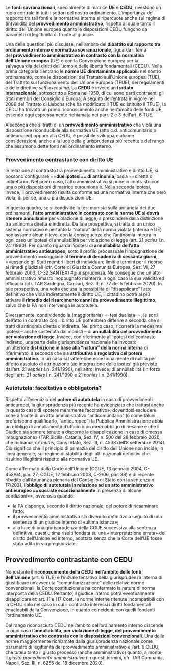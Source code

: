 Le **fonti sovranazionali**, specialmente di matrice **UE** e **CEDU**, rivestono un ruolo centrale in tutti i settori del nostro ordinamento. L’importanza del rapporto tra tali fonti e la normativa interna si ripercuote anche sul regime di (in)validità del **provvedimento amministrativo**, rispetto al quale tanto il diritto dell’Unione europea quanto le disposizioni CEDU fungono da parametri di legittimità di fronte al giudice.

Una delle questioni più discusse, nell’ambito del **dibattito sul rapporto tra ordinamento interno e normativa sovranazionale**, riguarda il tema del **provvedimento amministrativo in contrasto con la normativa dell’Unione europea** (UE) o con la Convenzione europea per la salvaguardia dei diritti dell’uomo e delle libertà fondamentali (CEDU). Nella prima categoria rientrano le **norme UE** **direttamente applicabili** nel nostro ordinamento, come le disposizioni del Trattato sull’Unione europea (TUE), del Trattato sul funzionamento dell’Unione europea (TFUE), dei regolamenti e delle direttive _self-executing_. La **CEDU** è invece un **trattato internazionale**, sottoscritto a Roma nel 1950, di cui sono parti contraenti gli Stati membri del Consiglio d’Europa. A seguito dell’entrata in vigore nel 2009 del Trattato di Lisbona (che ha modificato il TUE ed istituito il TFUE), la CEDU ha trovato un primo riconoscimento anche nell’ambito delle fonti UE, essendo oggi espressamente richiamata nei parr. 2 e 3 dell’art. 6 TUE.

A seconda che si tratti di un **provvedimento amministrativo** che viola una disposizione riconducibile alla normativa UE (atto c.d. anticomunitario o antieuropeo) oppure alla CEDU, è possibile sviluppare alcune considerazioni, anche alla luce della giurisprudenza più recente e del rango che assumono dette fonti nell’ordinamento interno.

### Provvedimento contrastante con diritto UE
In relazione al contrasto tra provvedimento amministrativo e diritto UE, si possono configurare ==**due ipotesi== di antinomia**, ossia ==diretta o indiretta==. Nel primo caso, l’atto amministrativo si pone in contrasto con una o più disposizioni di matrice eurounionale. Nella seconda ipotesi, invece, il provvedimento risulta conforme ad una normativa interna che però viola, di per sé, una o più disposizioni UE.

In questo quadro, se si condivide la tesi monista sulla unitarietà dei due ordinamenti, **l’atto amministrativo in contrasto con le norme UE si dovrà ritenere annullabile** per violazione di legge, a prescindere dalla distinzione tra antinomia diretta e indiretta. Da tale prospettiva, si tratta di un unico sistema normativo e pertanto la “natura” della norma violata (interna e UE) non assume alcun rilievo, con la conseguenza che l’antinomia integra in ogni caso un’ipotesi di annullabilità per violazione di legge (art. 21 _octies_ l.n. 241/1990).
Per quanto riguarda l’ipotesi di **annullabilità dell’atto amministrativo antieuropeo**, sotto il profilo processuale l’impugnazione del provvedimento ==soggiace al **termine di decadenza di sessanta giorni**, ==essendo gli Stati membri liberi di individuare limiti e termini per il ricorso ai rimedi giudiziali (cfr. Corte di Giustizia Comunità Europea, Sez. VI, 27 febbraio 2003, C-32 SANTEX) #giurisprudenza. Ne consegue che un atto amministrativo rimasto inoppugnato manterrà in ogni caso la sua validità ed efficacia (cfr. TAR Sardegna, Cagliari, Sez. II, n. 77 del 5 febbraio 2020). In tale prospettiva, una volta esclusa la possibilità di “disapplicare” l’atto definitivo che viola indirettamente il diritto UE, il cittadino potrà al più attivare il **rimedio del risarcimento danni da provvedimento illegittimo**, salvo che la PA non intervenga in autotutela.

Diversamente, condividendo la (maggioritaria) ==tesi dualista==, le sorti dell’atto in contrasto con il diritto UE potrebbero differire a seconda che si tratti di antinomia diretta o indiretta. Nel primo caso, ricorrerà la medesima ipotesi – anche sostenuta dai monisti – di **annullabilità del provvedimento per violazione di legge**. Invece, con riferimento all’ipotesi del contrasto indiretto, una parte della giurisprudenza nazionale ha invocato un’ulteriore **distinzione in base alla “natura” della norma interna** di riferimento, a seconda che sia **attributiva o regolativa del potere amministrativo**. In un caso si tratterebbe eccezionalmente di nullità per difetto assoluto di attribuzione (ad integrazione delle ipotesi già previste dall’art. 21 _septies_ l.n. 241/1990), nell’altro, invece, di annullabilità (in forza degli artt. 21 _octies_ l.n. 241/1990 e 21 _nonies_ l.n. 241/1990).

### Autotutela: facoltativa o obbligatoria?
Rispetto all’esercizio del **potere di autotutela** in caso di provvedimenti antieuropei, la giurisprudenza più recente ha evidenziato che trattasi anche in questo caso di «potere meramente facoltativo», dovendosi escludere «che a fronte di un atto amministrativo “anticomunitario” (o come taluni preferiscono qualificarlo, “antieuropeo”) la Pubblica Amministrazione abbia un obbligo di annullamento d’ufficio o un mero obbligo di riesame e che il Giudice sia sempre tenuto a disporne la disapplicazione in caso di omessa impugnazione» (TAR Sicilia, Catania, Sez. IV, n. 500 del 28 febbraio 2020, che richiama, _ex multis_, Cons. Stato, Sez. III, n. 4538 dell’8 settembre 2014). Ciò significa che il principio di primazia del diritto dell’Unione non incide, in linea generale, sul regime di stabilità degli atti nazionali definitivi che risultino illegittimi rispetto alla normativa UE.

Come affermato dalla Corte dell’Unione (CGUE, 13 gennaio 2004, C-453/04, par. 27; CGUE, 12 febbraio 2008, C-2/06, par. 38) e di recente ribadito dall’Adunanza plenaria del Consiglio di Stato con la sentenza n. 17/2021, **l’obbligo di autotutela in relazione ad un atto amministrativo antieuropeo ==sussiste eccezionalmente** in presenza di alcune condizioni==, ovverosia quando:

-   la PA disponga, secondo il diritto nazionale, del potere di riesaminare l’atto;
-   il provvedimento amministrativo sia divenuto definitivo a seguito di una sentenza di un giudice interno di «ultima istanza»;
-   alla luce di una giurisprudenza della CGUE successiva alla sentenza definitiva, quest’ultima risulti fondata su una «interpretazione errata» del diritto dell’Unione ed interno, adottata senza che la Corte dell’UE fosse stata adita in via pregiudiziale.

## Provvedimento contrastante con CEDU
Nonostante il **riconoscimento della CEDU nell’ambito delle fonti dell’Unione** (art. 6 TUE) e l’iniziale tentativo della giurisprudenza interna di giustificare un’avvenuta “comunitarizzazione” delle relative norme convenzionali, la Corte costituzionale ha confermato la natura di norma interposta della CEDU. Pertanto, il giudice interno potrà eventualmente disapplicare _ex_ art. 11 e 117 Cost. le norme interne ritenute incompatibili con la CEDU solo nel caso in cui il contrasto interessi i diritti fondamentali enucleabili dalla Convenzione, in quanto coincidenti con quelli fondanti l’ordinamento UE.

Dal rango riconosciuto CEDU nell’ambito dell’ordinamento interno discende in ogni caso **l’annullabilità, per violazione di legge, del provvedimento amministrativo che contrasta con le disposizioni convenzionali**. Una delle norme maggiormente richiamate dalla giurisprudenza nazionale come parametro di legittimità del provvedimento amministrativo è l’art. 6 CEDU, che tutela tanto il giusto processo (anche amministrativo) quanto, a monte, il _giusto procedimento amministrativo_ (in questi termini, cfr. TAR Campania, Napoli, Sez. III, n. 6255 del 18 dicembre 2020).


